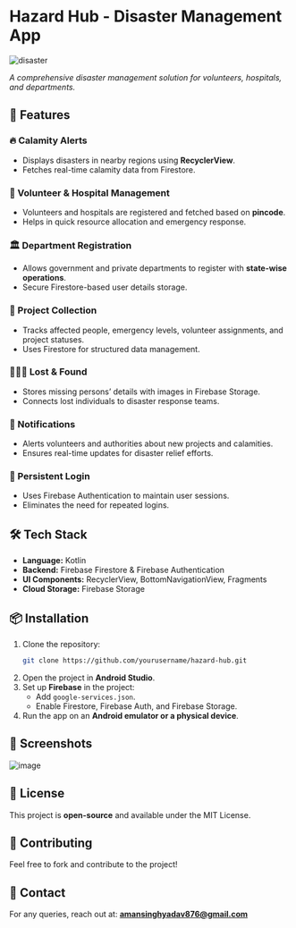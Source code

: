 # Hazard Hub - Disaster Management App
![disaster](https://github.com/user-attachments/assets/ea1daaa5-55f2-4519-a47b-50281387e9f7)


_A comprehensive disaster management solution for volunteers, hospitals, and departments._

## 🚀 Features

### 🔥 Calamity Alerts
- Displays disasters in nearby regions using **RecyclerView**.
- Fetches real-time calamity data from Firestore.

### 🏥 Volunteer & Hospital Management
- Volunteers and hospitals are registered and fetched based on **pincode**.
- Helps in quick resource allocation and emergency response.

### 🏛️ Department Registration
- Allows government and private departments to register with **state-wise operations**.
- Secure Firestore-based user details storage.

### 📂 Project Collection
- Tracks affected people, emergency levels, volunteer assignments, and project statuses.
- Uses Firestore for structured data management.

### 🧑‍🤝‍🧑 Lost & Found
- Stores missing persons’ details with images in Firebase Storage.
- Connects lost individuals to disaster response teams.

### 🔔 Notifications
- Alerts volunteers and authorities about new projects and calamities.
- Ensures real-time updates for disaster relief efforts.

### 🔑 Persistent Login
- Uses Firebase Authentication to maintain user sessions.
- Eliminates the need for repeated logins.

## 🛠️ Tech Stack
- **Language:** Kotlin
- **Backend:** Firebase Firestore & Firebase Authentication
- **UI Components:** RecyclerView, BottomNavigationView, Fragments
- **Cloud Storage:** Firebase Storage

## 📦 Installation
1. Clone the repository:
   ```sh
   git clone https://github.com/yourusername/hazard-hub.git
   ```
2. Open the project in **Android Studio**.
3. Set up **Firebase** in the project:
   - Add `google-services.json`.
   - Enable Firestore, Firebase Auth, and Firebase Storage.
4. Run the app on an **Android emulator or a physical device**.

## 📸 Screenshots
![image](https://github.com/user-attachments/assets/bec5a643-532c-4291-93b2-e76eca2880c9)


## 📜 License
This project is **open-source** and available under the MIT License.

## 🤝 Contributing
Feel free to fork and contribute to the project!

## 📧 Contact
For any queries, reach out at: **amansinghyadav876@gmail.com**
